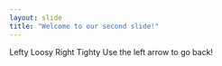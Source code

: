```yaml
---
layout: slide
title: "Welcome to our second slide!"
---
```

Lefty Loosy Right Tighty
Use the left arrow to go back!

